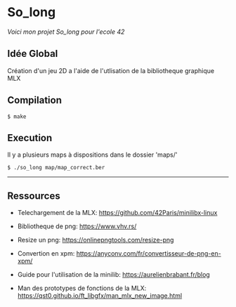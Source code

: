 # So_long
_Voici mon projet So_long pour l'ecole 42_

## Idée Global

Création d'un jeu 2D a l'aide de l'utlisation de la bibliotheque graphique MLX

## Compilation

```
$ make
```

## Execution

Il y a plusieurs maps à dispositions dans le dossier 'maps/'
```
$ ./so_long map/map_correct.ber
```
***

## Ressources

* Telechargement de la MLX: https://github.com/42Paris/minilibx-linux

* Bibliotheque de png: https://www.vhv.rs/

* Resize un png: https://onlinepngtools.com/resize-png

* Convertion en xpm: https://anyconv.com/fr/convertisseur-de-png-en-xpm/

* Guide pour l'utilisation de la minilib: https://aurelienbrabant.fr/blog

* Man des prototypes de fonctions de la MLX: https://qst0.github.io/ft_libgfx/man_mlx_new_image.html
